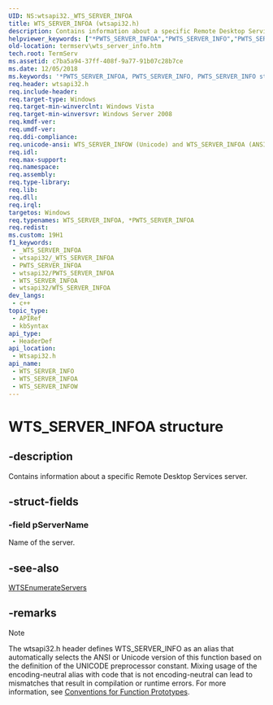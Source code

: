 ```yaml
---
UID: NS:wtsapi32._WTS_SERVER_INFOA
title: WTS_SERVER_INFOA (wtsapi32.h)
description: Contains information about a specific Remote Desktop Services server. (ANSI)
helpviewer_keywords: ["*PWTS_SERVER_INFOA","PWTS_SERVER_INFO","PWTS_SERVER_INFO structure pointer [Remote Desktop Services]","WTS_SERVER_INFO","WTS_SERVER_INFO structure [Remote Desktop Services]","WTS_SERVER_INFOA","WTS_SERVER_INFOW","termserv.wts_server_info","wtsapi32/PWTS_SERVER_INFO","wtsapi32/WTS_SERVER_INFO","wtsapi32/WTS_SERVER_INFOA","wtsapi32/WTS_SERVER_INFOW"]
old-location: termserv\wts_server_info.htm
tech.root: TermServ
ms.assetid: c7ba5a94-37ff-408f-9a77-91b07c28b7ce
ms.date: 12/05/2018
ms.keywords: '*PWTS_SERVER_INFOA, PWTS_SERVER_INFO, PWTS_SERVER_INFO structure pointer [Remote Desktop Services], WTS_SERVER_INFO, WTS_SERVER_INFO structure [Remote Desktop Services], WTS_SERVER_INFOA, WTS_SERVER_INFOW, termserv.wts_server_info, wtsapi32/PWTS_SERVER_INFO, wtsapi32/WTS_SERVER_INFO, wtsapi32/WTS_SERVER_INFOA, wtsapi32/WTS_SERVER_INFOW'
req.header: wtsapi32.h
req.include-header: 
req.target-type: Windows
req.target-min-winverclnt: Windows Vista
req.target-min-winversvr: Windows Server 2008
req.kmdf-ver: 
req.umdf-ver: 
req.ddi-compliance: 
req.unicode-ansi: WTS_SERVER_INFOW (Unicode) and WTS_SERVER_INFOA (ANSI)
req.idl: 
req.max-support: 
req.namespace: 
req.assembly: 
req.type-library: 
req.lib: 
req.dll: 
req.irql: 
targetos: Windows
req.typenames: WTS_SERVER_INFOA, *PWTS_SERVER_INFOA
req.redist: 
ms.custom: 19H1
f1_keywords:
 - _WTS_SERVER_INFOA
 - wtsapi32/_WTS_SERVER_INFOA
 - PWTS_SERVER_INFOA
 - wtsapi32/PWTS_SERVER_INFOA
 - WTS_SERVER_INFOA
 - wtsapi32/WTS_SERVER_INFOA
dev_langs:
 - c++
topic_type:
 - APIRef
 - kbSyntax
api_type:
 - HeaderDef
api_location:
 - Wtsapi32.h
api_name:
 - WTS_SERVER_INFO
 - WTS_SERVER_INFOA
 - WTS_SERVER_INFOW
---
```


# WTS_SERVER_INFOA structure


## -description

Contains information about a specific Remote Desktop Services server.

## -struct-fields

### -field pServerName

Name of the server.

## -see-also

<a href="/windows/desktop/api/wtsapi32/nf-wtsapi32-wtsenumerateserversa">WTSEnumerateServers</a>

## -remarks

> [!NOTE]
> The wtsapi32.h header defines WTS_SERVER_INFO as an alias that automatically selects the ANSI or Unicode version of this function based on the definition of the UNICODE preprocessor constant. Mixing usage of the encoding-neutral alias with code that is not encoding-neutral can lead to mismatches that result in compilation or runtime errors. For more information, see [Conventions for Function Prototypes](/windows/win32/intl/conventions-for-function-prototypes).
